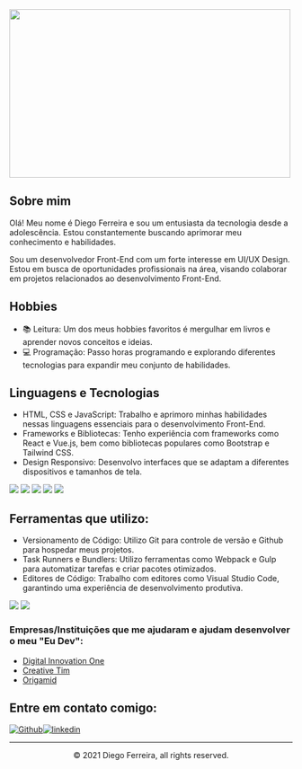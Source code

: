 <img src=https://cdnb.artstation.com/p/assets/images/images/036/125/405/original/igor-freitas-mesa.gif?1616779562 width="500" height="300">

## Sobre mim 

Olá! Meu nome é Diego Ferreira e sou um entusiasta da tecnologia desde a adolescência. Estou constantemente buscando aprimorar meu conhecimento e habilidades.

Sou um desenvolvedor Front-End com um forte interesse em UI/UX Design. Estou em busca de oportunidades profissionais na área, visando colaborar em projetos relacionados ao desenvolvimento Front-End.


## Hobbies

- 📚 Leitura: Um dos meus hobbies favoritos é mergulhar em livros e aprender novos conceitos e ideias.
- 💻 Programação: Passo horas programando e explorando diferentes tecnologias para expandir meu conjunto de habilidades.
 

## Linguagens e Tecnologias

- HTML, CSS e JavaScript: Trabalho e aprimoro minhas habilidades nessas linguagens essenciais para o desenvolvimento Front-End.
- Frameworks e Bibliotecas: Tenho experiência com frameworks como React e Vue.js, bem como bibliotecas populares como Bootstrap e Tailwind CSS.
- Design Responsivo: Desenvolvo interfaces que se adaptam a diferentes dispositivos e tamanhos de tela.

<p>
  <img src="https://img.shields.io/badge/HTML5-E34F26?style=for-the-badge&logo=html5&logoColor=white" />
  <img src="https://img.shields.io/badge/CSS3-1572B6?style=for-the-badge&logo=css3&logoColor=white" />
  <img src="https://img.shields.io/badge/JavaScript-323330?style=for-the-badge&logo=javascript&logoColor=F7DF1E" />
 <img src="https://img.shields.io/badge/react-%2320232a.svg?style=for-the-badge&logo=react&logoColor=%2361DAFB" />
 <img src="https://img.shields.io/badge/vuejs-%2335495e.svg?style=for-the-badge&logo=vuedotjs&logoColor=%234FC08D" />
</p>

## Ferramentas que utilizo:

- Versionamento de Código: Utilizo Git para controle de versão e Github para hospedar meus projetos.
- Task Runners e Bundlers: Utilizo ferramentas como Webpack e Gulp para automatizar tarefas e criar pacotes otimizados.
- Editores de Código: Trabalho com editores como Visual Studio Code, garantindo uma experiência de desenvolvimento produtiva.
<p>
  <img src="https://img.shields.io/badge/Visual_Studio_Code-0078D4?style=for-the-badge&logo=visual%20studio%20code&logoColor=white" />
  <img src="https://img.shields.io/badge/Atom-66595C?style=for-the-badge&logo=Atom&logoColor=white" />
</p>

### Empresas/Instituições que me ajudaram e ajudam desenvolver o meu "Eu Dev":


- [Digital Innovation One](https://www.dio.me/)
- [Creative Tim](https://www.creative-tim.com)
- [Origamid](https://www.origamid.com/)

## Entre em contato comigo:
[<img alt="Github" src="https://img.shields.io/badge/GitHub-%2312100E.svg?&style=for-the-badge&logo=Github&logoColor=white" />](https://github.com/diegobomfimx)[<img alt="linkedin" src="https://img.shields.io/badge/linkedin-%230077B5.svg?&amp;style=for-the-badge&amp;logo=linkedin&amp;logoColor=white">](https://www.linkedin.com/in/diegobomfimx/)

---
<p align="center"> © 2021 Diego Ferreira, all rights reserved.</p>


</p>
<!---
diegobomfimx/diegobomfimx is a ✨ special ✨ repository because its `README.md` (this file) appears on your GitHub profile.
You can click the Preview link to take a look at your changes.
--->
